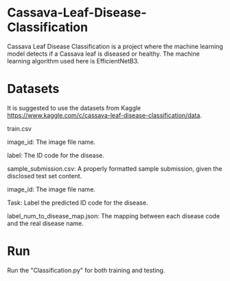# Cassava-Leaf-Disease-Classification
Cassava Leaf Disease Classification is a project where the machine learning model detects if a Cassava leaf is diseased or healthy.
The machine learning algorithm used here is EfficientNetB3.

# Datasets
It is suggested to use the datasets from Kaggle https://www.kaggle.com/c/cassava-leaf-disease-classification/data.

train.csv

image_id: The image file name.

label: The ID code for the disease.

sample_submission.csv: A properly formatted sample submission, given the disclosed test set content.

image_id: The image file name.

Task: Label the predicted ID code for the disease.

label_num_to_disease_map.json: The mapping between each disease code and the real disease name.

# Run
Run the "Classification.py" for both training and testing.
